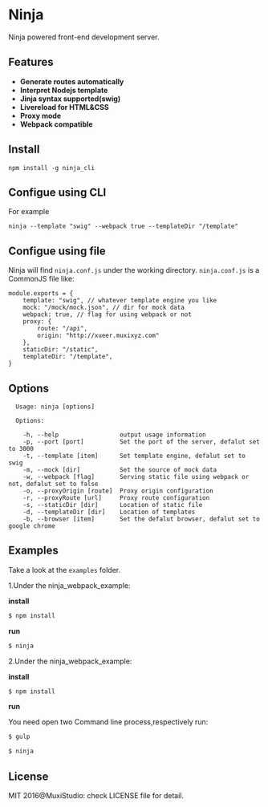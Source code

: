 # Ninja

Ninja powered front-end development server. 

## Features
+ **Generate routes automatically**
+ **Interpret Nodejs template**
+ **Jinja syntax supported(swig)**
+ **Livereload for HTML&CSS**
+ **Proxy mode**
+ **Webpack compatible**


## Install
```
npm install -g ninja_cli
```

## Configue using CLI 

For example

```
ninja --template "swig" --webpack true --templateDir "/template"
```

## Configue using file

Ninja will find `ninja.conf.js` under the working directory.
`ninja.conf.js` is a CommonJS file like:

```
module.exports = {
	template: "swig", // whatever template engine you like
	mock: "/mock/mock.json", // dir for mock data
	webpack: true, // flag for using webpack or not
	proxy: {
		route: "/api",
		origin: "http://xueer.muxixyz.com"
	},
	staticDir: "/static",
	templateDir: "/template",
}

```


## Options

```
  Usage: ninja [options]

  Options:

    -h, --help                 output usage information
    -p, --port [port]          Set the port of the server, defalut set to 3000
    -t, --template [item]      Set template engine, defalut set to swig
    -m, --mock [dir]           Set the source of mock data
    -w, --webpack [flag]       Serving static file using webpack or not, defalut set to false
    -o, --proxyOrigin [route]  Proxy origin configuration
    -r, --proxyRoute [url]     Proxy route configuration
    -s, --staticDir [dir]      Location of static file
    -d, --templateDir [dir]    Location of templates
    -b, --browser [item]       Set the defalut browser, defalut set to google chrome

```
## Examples

Take a look at the `examples` folder.

1.Under the ninja_webpack_example:

**install**
``` bash
$ npm install
```

**run**
``` bash
$ ninja
```

2.Under the ninja_webpack_example:

**install**
``` bash
$ npm install
```

**run**

You need open two Command line process,respectively run:

``` bash
$ gulp
```

``` bash
$ ninja
```

## License
MIT 2016@MuxiStudio: check LICENSE file for detail.
